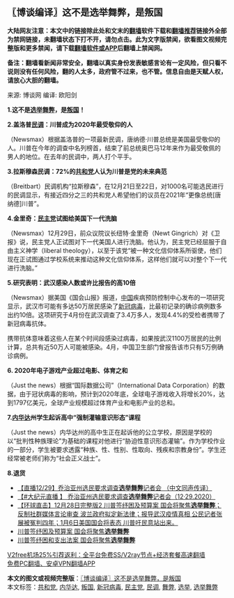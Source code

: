  <h2>〖博谈编译〗这不是选举舞弊，是叛国</h2> <p class="notice"><b>大陆网友注意：本文中的链接除此处和文末的<a href="https://github.com/bannedbook/fanqiang" >翻墙</a>软件下载和<a href="https://github.com/killgcd/justmysocks/blob/master/README.md">翻墙推荐</a>链接外全部为禁网链接，未翻墙状态下打不开，请勿点击。此为文字版禁闻，欲看图文视频完整版和更多禁闻，请下载<a href="https://github.com/bannedbook/fanqiang">翻墙软件或APP</a>后翻墙上禁闻网。</p><p>备注：翻墙看新闻非常安全，翻墙以真实身份发表敏感言论有一定风险，但只看不说则没有任何风险，翻的人太多，政府管不过来，也不管。信息自由是天赋人权，请放心大胆的翻墙。</b></p>  <div class="entry"> <p>来源:&nbsp;博谈网                      编译:&nbsp;欧阳剑                           </p> <p><strong>1.这不是<a href="https://www.bannedbook.org/bnews/tag/%e9%80%89%e4%b8%be/" class="st_tag internal_tag" rel="tag" title="标签 选举 下的日志">选举</a><a href="https://www.bannedbook.org/bnews/tag/%E8%88%9E%E5%BC%8A/" class="st_tag internal_tag" rel="tag" title="标签 舞弊 下的日志">舞弊</a>，是<a href="https://www.bannedbook.org/bnews/tag/%E5%8F%9B%E5%9B%BD/" class="st_tag internal_tag" rel="tag" title="标签 叛国 下的日志">叛国</a>！</strong></p> <p></p> <p><strong>2.盖洛普<a href="https://www.bannedbook.org/bnews/tag/%E6%B0%91%E8%B0%83/" class="st_tag internal_tag" rel="tag" title="标签 民调 下的日志">民调</a>：川普成为2020年最受敬仰的人</strong></p> <p></p> <p>（Newsmax）根据盖洛普的一项最新民调，唐纳德·川普总统是美国最受敬仰的人。川普在今年的调查中名列榜首，结束了前总统奥巴马12年来作为最受敬佩的男人的地位。在去年的民调中，两人打个平手。</p>  <p><strong>3.拉斯穆森民调：72%的<a href="https://www.bannedbook.org/bnews/tag/%e5%85%b1%e5%92%8c%e5%85%9a/" class="st_tag internal_tag" rel="tag" title="标签 共和党 下的日志">共和党</a>人认为川普是党的未来典范</strong></p> <p></p> <p>（Breitbart）民调机构“拉斯穆森”，在12月21日至22日，对1000名可能选民进行的民调显示，有接近四分之三的共和党人希望他们的议员在2021年“更像总统[唐纳德]川普”。</p> <p><strong>4.金里奇：<a href="https://www.bannedbook.org/bnews/tag/%e6%b0%91%e4%b8%bb%e5%85%9a/" class="st_tag internal_tag" rel="tag" title="标签 民主党 下的日志">民主党</a>试图给美国下一代洗脑</strong></p> <p></p> <p>（Newsmax）12月29日，前众议院议长纽特·金里奇（Newt Gingrich）对《卫报》说，民主党人正试图对下一代美国人进行洗脑。他认为，民主党已经屈服于自由主义神学（liberal theology），以至于该党“被一种文化信仰体系所驱使，他们现在正试图通过学校系统来推动这种文化信仰体系，这样他们就可以对整个下一代进行洗脑。”</p>  <p><strong>5.研究表明：武汉感染人数或许比报告的高10倍</strong></p> <p></p> <p>（Newsmax）据美国《国会山报》报道，<span class='wp_keywordlink_affiliate'><a href="https://www.bannedbook.org/" title="中国" target="_blank">中国</a></span>疾病预防控制中心发布的一项研究显示，武汉市可能有多达50万居民感染了<a href="https://www.bannedbook.org/bnews/tag/%e6%96%b0%e5%86%a0%e7%97%85%e6%af%92/" class="st_tag internal_tag" rel="tag" title="标签 新冠病毒 下的日志">新冠病毒</a>，比最初记录的确诊病例数多出约10倍。这项研究于4月份在武汉调查了3.4万多人，发现4.4%的受检者携带了新冠病毒抗体。</p> <p>携带抗体意味着这些人在某个时间段感染过病毒，如果按武汉1100万居民的比例计算，总共有近50万人可能被感染。4月，中国卫生部门曾报告该市只有5万例确诊病例。</p> <p><strong>6. 2020年电子游戏产业超过电影、体育之和</strong></p> <p></p>  <p>（Just the news）根据“国际数据公司”（International Data Corporation）的数据，由于冠状病毒的影响，预计到2020年底，全球电子游戏收入将增长20%，达到1797亿美元，全球产业规模超过体育产业和电影产业的总和。</p> <p><strong>7.<a href="https://www.bannedbook.org/bnews/tag/%E5%86%85%E5%8D%8E%E8%BE%BE/" class="st_tag internal_tag" rel="tag" title="标签 内华达 下的日志">内华达</a>州学生起诉高中“强制灌输意识形态”课程</strong></p> <p></p> <p>（Just the news）内华达州的高中生正在起诉他的公立学校，原因是学校的以“批判性种族理论”为基础的课程对他进行“胁迫性意识形态灌输”。作为学校作业的一部分，学生被要求透露“种族、性、性别、性取向、残疾和宗教身份”。学生还经常被老师们称为“社会正义战士”。</p> <p><strong>8.退货</strong></p> <ul class='op-related-articles' title='相关阅读'> <li><a href='https://www.bannedbook.org/bnews/bannedvideo/20201230/1457433.html' target='_blank'>【直播12/29】乔治亚州选民要求调查<b>选举舞弊</b>记者会 （中文同声传译）</a></li> <li><a href='https://www.bannedbook.org/bnews/bannedvideo/20201230/1457418.html' target='_blank'>【#大纪元直播 】 乔治亚州选民要求调查<b>选举舞弊</b>记者会（12·29.2020）</a></li> <li><a href='https://www.bannedbook.org/bnews/bannedvideo/20201229/1456792.html' target='_blank'>【环球直击】12月28日完整版2 川普签纾困及预算案 国会将聚焦<b>选举舞弊</b>；反制社群媒体言论审查 波兰政府拟定新法律；报导武汉疫情真相 公民记者张展被冤判四年；1月6日美国国会将表态 川普吁民意站出来。</a></li> <li><a href='https://www.bannedbook.org/bnews/bannedvideo/20201229/1456752.html' target='_blank'>川普签纾困及预算案 国会将聚焦<b>选举舞弊</b></a></li> <li><a href='https://www.bannedbook.org/bnews/cbnews/20201228/1456356.html' target='_blank'>川普签纾困和支出法案 国会将聚焦<b>选举舞弊</b></a></li> </ul> <p class="texttj"> <a href="https://www.bannedbook.org/forum23/topic22702.html" target="_blank">V2free机场25%引荐返利：全平台免费SS/V2ray节点+经济套餐高速翻墙</a><br/> <a href="https://github.com/bannedbook/fanqiang/wiki/%E7%A6%81%E9%97%BB%E7%BD%91%E5%AE%89%E5%8D%93%E7%BF%BB%E5%A2%99%E6%96%B0%E9%97%BBAPP" target="_blank">免费PC翻墙、安卓VPN翻墙APP</a></p><p></p> <a name='sharetosocial'></a>       <div><b>本文的图文或视频完整版</b>：<a href='https://www.bannedbook.org/bnews/cbnews/20201230/1457640.html'>〖博谈编译〗这不是选举舞弊，是叛国</a></div>  </div><!--END ENTRY--> <div class="postfooter"> <div>本文标签：<a href="https://www.bannedbook.org/bnews/tag/%e5%85%b1%e5%92%8c%e5%85%9a/" rel="tag">共和党</a>, <a href="https://www.bannedbook.org/bnews/tag/%E5%86%85%E5%8D%8E%E8%BE%BE/" rel="tag">内华达</a>, <a href="https://www.bannedbook.org/bnews/tag/%E5%8F%9B%E5%9B%BD/" rel="tag">叛国</a>, <a href="https://www.bannedbook.org/bnews/tag/%e6%96%b0%e5%86%a0%e7%97%85%e6%af%92/" rel="tag">新冠病毒</a>, <a href="https://www.bannedbook.org/bnews/tag/%e6%b0%91%e4%b8%bb%e5%85%9a/" rel="tag">民主党</a>, <a href="https://www.bannedbook.org/bnews/tag/%E6%B0%91%E8%B0%83/" rel="tag">民调</a>, <a href="https://www.bannedbook.org/bnews/tag/%E8%88%9E%E5%BC%8A/" rel="tag">舞弊</a>, <a href="https://www.bannedbook.org/bnews/tag/%e9%80%89%e4%b8%be/" rel="tag">选举</a>, <a href="https://www.bannedbook.org/bnews/tag/%E9%80%89%E4%B8%BE%E8%88%9E%E5%BC%8A/" rel="tag">选举舞弊</a></div>  </div><!--END POSTFOOTER--> 